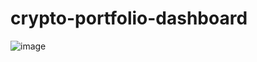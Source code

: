 # crypto-portfolio-dashboard
![image](https://user-images.githubusercontent.com/78675155/153136499-990ac70f-b538-41b3-83dd-ee05c839da92.png)
